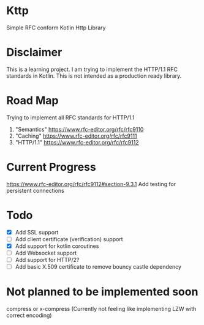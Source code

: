 # Kttp
Simple RFC conform Kotlin Http Library

# Disclaimer
This is a learning project. I am trying to implement the HTTP/1.1 RFC standards in Kotlin. 
This is not intended as a production ready library.

# Road Map
Trying to implement all RFC standards for HTTP/1.1


1. "Semantics" https://www.rfc-editor.org/rfc/rfc9110
2. "Caching" https://www.rfc-editor.org/rfc/rfc9111
3. "HTTP/1.1" https://www.rfc-editor.org/rfc/rfc9112

# Current Progress
https://www.rfc-editor.org/rfc/rfc9112#section-9.3.1
Add testing for persistent connections

# Todo
- [X] Add SSL support
- [ ] Add client certificate (verification) support
- [X] Add support for kotlin coroutines
- [ ] Add Websocket support
- [ ] Add support for HTTP/2?
- [ ] Add basic X.509 certificate to remove bouncy castle dependency

# Not planned to be implemented soon

compress or x-compress (Currently not feeling like implementing LZW with correct encoding) 
